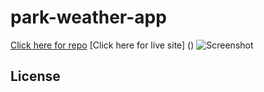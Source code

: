 # park-weather-app

[Click here for repo]()
[Click here for live site] ()
![Screenshot]()

## License 